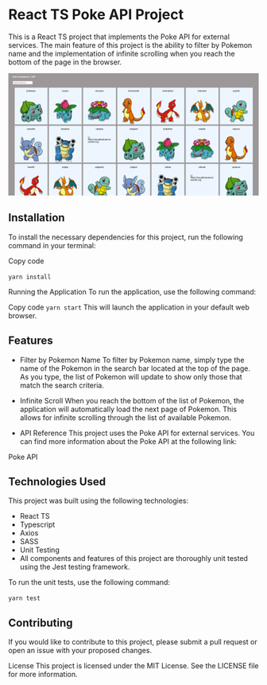 # React TS Poke API Project

This is a React TS project that implements the Poke API for external services. The main feature of this project is the ability to filter by Pokemon name and the implementation of infinite scrolling when you reach the bottom of the page in the browser.

![](src/assets/screenshots/desktop-view.png)

## Installation

To install the necessary dependencies for this project, run the following command in your terminal:

Copy code

`yarn install`

Running the Application
To run the application, use the following command:

Copy code
`yarn start`
This will launch the application in your default web browser.

## Features

- Filter by Pokemon Name
  To filter by Pokemon name, simply type the name of the Pokemon in the search bar located at the top of the page. As you type, the list of Pokemon will update to show only those that match the search criteria.

- Infinite Scroll
  When you reach the bottom of the list of Pokemon, the application will automatically load the next page of Pokemon. This allows for infinite scrolling through the list of available Pokemon.

- API Reference
  This project uses the Poke API for external services. You can find more information about the Poke API at the following link:

Poke API

## Technologies Used

This project was built using the following technologies:

- React TS
- Typescript
- Axios
- SASS
- Unit Testing
- All components and features of this project are thoroughly unit tested using the Jest testing framework.

To run the unit tests, use the following command:

`yarn test`

## Contributing

If you would like to contribute to this project, please submit a pull request or open an issue with your proposed changes.

License
This project is licensed under the MIT License. See the LICENSE file for more information.
